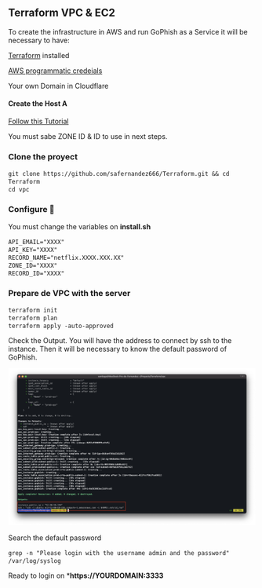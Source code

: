 ## Terraform VPC & EC2 

To create the infrastructure in AWS and run GoPhish as a Service it will be necessary to have:

[Terraform](https://learn.hashicorp.com/tutorials/terraform/install-cli) installed

[AWS programmatic credeials](https://docs.aws.amazon.com/general/latest/gr/aws-sec-cred-types.html)

Your own Domain in Cloudflare

#### Create the Host A 

[Follow this Tutorial](https://www.tech-otaku.com/web-development/using-cloudflare-api-manage-dns-records/#413)

You must sabe ZONE ID & ID to use in next steps.

### Clone the proyect
````
git clone https://github.com/safernandez666/Terraform.git && cd Terraform
cd vpc

````
### Configure 📌

You must change the variables on **install.sh** 

```
API_EMAIL="XXXX"
API_KEY="XXXX"
RECORD_NAME="netflix.XXXX.XXX.XX"
ZONE_ID="XXXX"
RECORD_ID="XXXX"

```

### Prepare de VPC with the server
````
terraform init
terraform plan
terraform apply -auto-approved

````

Check the Output. You will have the address to connect by ssh to the instance. Then it will be necessary to know the default password of GoPhish.

<p align="center">
<img src="screenshots/output.png" width="800" >
</p>

Search the default password 

```
grep -n "Please login with the username admin and the password" /var/log/syslog
```

Ready to login on ***https://YOURDOMAIN:3333**